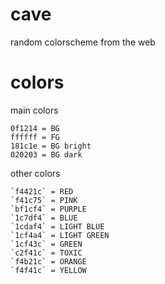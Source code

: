 # cave
random colorscheme from the web

# colors
main colors
```
0f1214 = BG
ffffff = FG
181c1e = BG bright
020203 = BG dark
```


other colors
```
`f4421c` = RED
`f41c75` = PINK
`bf1cf4` = PURPLE
`1c7df4` = BLUE
`1cdaf4` = LIGHT BLUE
`1cf4a4` = LIGHT GREEN
`1cf43c` = GREEN
`c2f41c` = TOXIC
`f4b21c` = ORANGE
`f4f41c` = YELLOW
```
